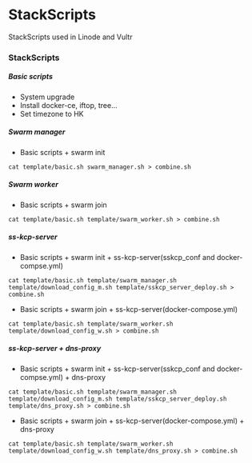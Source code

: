 # StackScripts

StackScripts used in Linode and Vultr 


### StackScripts

##### Basic scripts

* System upgrade
* Install docker-ce, iftop, tree...
* Set timezone to HK


##### Swarm manager

* Basic scripts + swarm init

```
cat template/basic.sh swarm_manager.sh > combine.sh

```

##### Swarm worker

* Basic scripts + swarm join

```
cat template/basic.sh template/swarm_worker.sh > combine.sh

```


##### ss-kcp-server 

* Basic scripts + swarm init + ss-kcp-server(sskcp_conf and docker-compse.yml)

```
cat template/basic.sh template/swarm_manager.sh template/download_config_m.sh template/sskcp_server_deploy.sh > combine.sh

```

* Basic scripts + swarm join + ss-kcp-server(docker-compose.yml)

```
cat template/basic.sh template/swarm_worker.sh template/download_config_w.sh > combine.sh

```


##### ss-kcp-server + dns-proxy

* Basic scripts + swarm init + ss-kcp-server(sskcp_conf and docker-compse.yml) + dns-proxy

```
cat template/basic.sh template/swarm_manager.sh template/download_config_m.sh template/sskcp_server_deploy.sh template/dns_proxy.sh > combine.sh

```


* Basic scripts + swarm join + ss-kcp-server(docker-compose.yml) + dns-proxy

```
cat template/basic.sh template/swarm_worker.sh template/download_config_w.sh template/dns_proxy.sh > combine.sh

```




